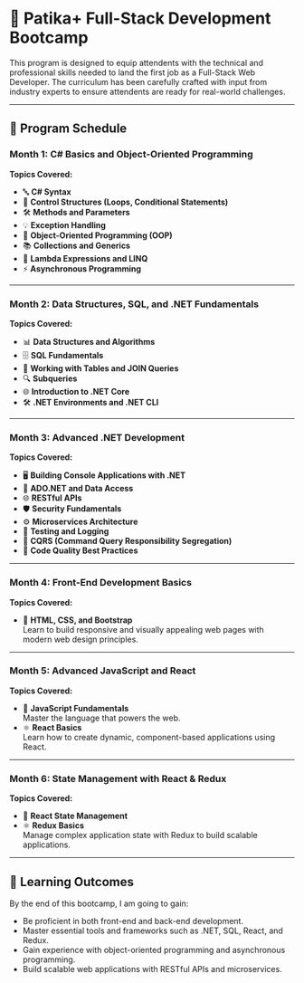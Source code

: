 # 🌟 Patika+ Full-Stack Development Bootcamp  
 
This program is designed to equip attendents with the technical and professional skills needed to land the first job as a Full-Stack Web Developer. The curriculum has been carefully crafted with input from industry experts to ensure attendents are ready for real-world challenges.  

---

## 📅 Program Schedule  

### **Month 1: C# Basics and Object-Oriented Programming**  
**Topics Covered:**  
- 🔤 **C# Syntax**  
- 🔄 **Control Structures (Loops, Conditional Statements)**  
- 🛠️ **Methods and Parameters**  
- 💡 **Exception Handling**  
- 🧱 **Object-Oriented Programming (OOP)**  
- 📚 **Collections and Generics**  
- 🔗 **Lambda Expressions and LINQ**  
- ⚡ **Asynchronous Programming**  

---

### **Month 2: Data Structures, SQL, and .NET Fundamentals**  
**Topics Covered:**  
- 📊 **Data Structures and Algorithms**  
- 🗄️ **SQL Fundamentals**  
- 📝 **Working with Tables and JOIN Queries**  
- 🔍 **Subqueries**  
- 🌐 **Introduction to .NET Core**  
- 🛠️ **.NET Environments and .NET CLI**  

---

### **Month 3: Advanced .NET Development**  
**Topics Covered:**  
- 🖥️ **Building Console Applications with .NET**  
- 🔌 **ADO.NET and Data Access**  
- 🌐 **RESTful APIs**  
- 🛡️ **Security Fundamentals**  
- ⚙️ **Microservices Architecture**  
- 🧪 **Testing and Logging**  
- 🔄 **CQRS (Command Query Responsibility Segregation)**  
- 🎯 **Code Quality Best Practices**  

---

### **Month 4: Front-End Development Basics**  
**Topics Covered:**  
- 🎨 **HTML, CSS, and Bootstrap**  
  Learn to build responsive and visually appealing web pages with modern web design principles.  

---

### **Month 5: Advanced JavaScript and React**  
**Topics Covered:**  
- 📜 **JavaScript Fundamentals**  
  Master the language that powers the web.  
- ⚛️ **React Basics**  
  Learn how to create dynamic, component-based applications using React.  

---

### **Month 6: State Management with React & Redux**  
**Topics Covered:**  
- 🔄 **React State Management**  
- ⚛️ **Redux Basics**  
  Manage complex application state with Redux to build scalable applications.  

---

## 🎯 Learning Outcomes  

By the end of this bootcamp, I am going to gain:  
- Be proficient in both front-end and back-end development.  
- Master essential tools and frameworks such as .NET, SQL, React, and Redux.  
- Gain experience with object-oriented programming and asynchronous programming.  
- Build scalable web applications with RESTful APIs and microservices.  

